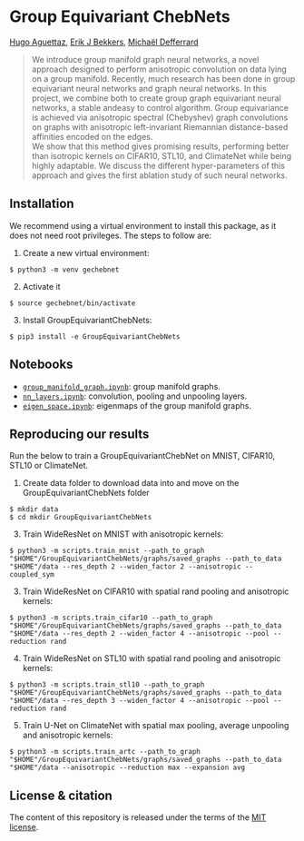 # Group Equivariant ChebNets
[Hugo Aguettaz], [Erik J Bekkers], [Michaël Defferrard]

[Hugo Aguettaz]: https://people.epfl.ch/hugo.aguettaz
[Erik J Bekkers]: https://erikbekkers.bitbucket.io/
[Michaël Defferrard]: https://deff.ch/

> We introduce group manifold graph neural networks, a novel approach designed  to  perform  anisotropic  convolution  on  data  lying on  a  group  manifold.
> Recently, much  research  has  been  done  in  group  equivariant  neural  networks  and  graph  neural  networks. In this project, we combine both to create group graph equivariant neural networks, a stable andeasy to control algorithm. 
> Group equivariance is achieved via anisotropic spectral (Chebyshev) graph convolutions on graphs with anisotropic left-invariant Riemannian distance-based affinities encoded on the edges.  
> We show that this method gives promising results, performing better than isotropic kernels on CIFAR10, STL10, and ClimateNet while being highly adaptable.  We discuss the different hyper-parameters of this approach and gives the first ablation study of such neural networks.

[PyTorch]: https://pytorch.org

## Installation

We recommend using a virtual environment to install this package, as it does not need root privileges. The steps to follow are:
1. Create a new virtual environment:
```
$ python3 -m venv gechebnet
```
2. Activate it
```
$ source gechebnet/bin/activate
```
3. Install GroupEquivariantChebNets:
```
$ pip3 install -e GroupEquivariantChebNets
```

## Notebooks

* [`group_manifold_graph.ipynb`]: group manifold graphs.
* [`nn_layers.ipynb`]: convolution, pooling and unpooling layers.
* [`eigen_space.ipynb`]: eigenmaps of the group manifold graphs.

[`group_manifold_graph.ipynb`]: https://github.com/ebekkers/GroupEquivariantChebNets/blob/main/notebooks/graph_manifold.ipynb
[`nn_layers.ipynb`]: https://github.com/github/ebekkers/GroupEquivariantChebNets/blob/main/notebooks/nn_layers.ipynb
[`eigen_space.ipynb`]: https://github.com/github/ebekkers/GroupEquivariantChebNets/blob/main/notebooks/eigen_space.ipynb

## Reproducing our results

Run the below to train a GroupEquivariantChebNet on MNIST, CIFAR10, STL10 or ClimateNet.
1. Create data folder to download data into and move on the GroupEquivariantChebNets folder
```
$ mkdir data
$ cd mkdir GroupEquivariantChebNets
```
3. Train WideResNet on MNIST with anisotropic kernels:
```
$ python3 -m scripts.train_mnist --path_to_graph "$HOME"/GroupEquivariantChebNets/graphs/saved_graphs --path_to_data "$HOME"/data --res_depth 2 --widen_factor 2 --anisotropic --coupled_sym
```
3. Train WideResNet on CIFAR10 with spatial rand pooling and anisotropic kernels:
```
$ python3 -m scripts.train_cifar10 --path_to_graph "$HOME"/GroupEquivariantChebNets/graphs/saved_graphs --path_to_data "$HOME"/data --res_depth 2 --widen_factor 4 --anisotropic --pool --reduction rand
```
4. Train WideResNet on STL10 with spatial rand pooling and anisotropic kernels:
```
$ python3 -m scripts.train_stl10 --path_to_graph "$HOME"/GroupEquivariantChebNets/graphs/saved_graphs --path_to_data "$HOME"/data --res_depth 3 --widen_factor 4 --anisotropic --pool --reduction rand
```
5. Train U-Net on ClimateNet with spatial max pooling, average unpooling and anisotropic kernels:
```
$ python3 -m scripts.train_artc --path_to_graph "$HOME"/GroupEquivariantChebNets/graphs/saved_graphs --path_to_data "$HOME"/data --anisotropic --reduction max --expansion avg
```


## License & citation

The content of this repository is released under the terms of the [MIT license](LICENSE.txt).
